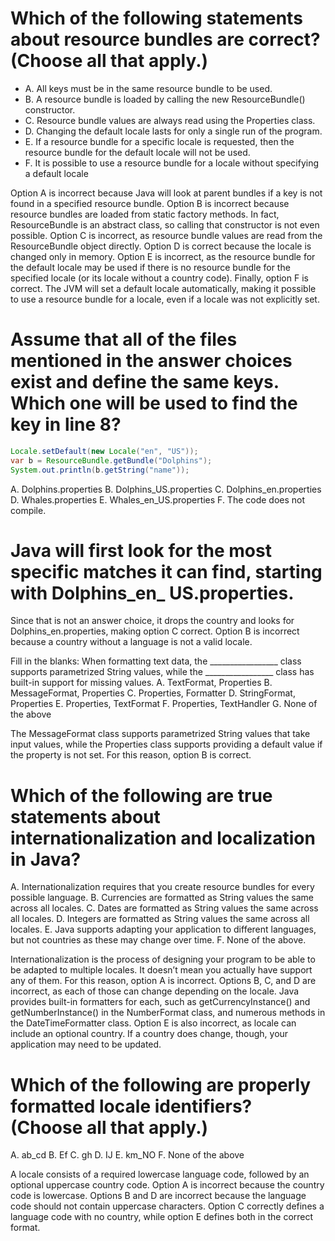 # Which of the following statements about resource bundles are correct? (Choose all that apply.)
* A. All keys must be in the same resource bundle to be used.
* B. A resource bundle is loaded by calling the new ResourceBundle() constructor.
* C. Resource bundle values are always read using the Properties class.
* D. Changing the default locale lasts for only a single run of the program.
* E. If a resource bundle for a specific locale is requested, then the resource bundle for the default locale will not be used.
* F. It is possible to use a resource bundle for a locale without specifying a default locale

Option A is incorrect because Java will look at parent bundles if a key is not found in a specified resource bundle.
Option B is incorrect because resource bundles are loaded from static factory methods.
In fact, ResourceBundle is an abstract class, so calling that constructor is not even possible.
Option C is incorrect, as resource bundle values are read from the ResourceBundle object directly.
Option D is correct because the locale is changed only in memory.
Option E is incorrect, as the resource bundle for the default locale may be used if there is no resource bundle for the specified locale (or its locale without a country code).
Finally, option F is correct. The JVM will set a default locale automatically, making it possible to use a resource bundle for a locale, even if a locale was not explicitly set.

# Assume that all of the files mentioned in the answer choices exist and define the same keys. Which one will be used to find the key in line 8?
```java
Locale.setDefault(new Locale("en", "US"));
var b = ResourceBundle.getBundle("Dolphins");
System.out.println(b.getString("name"));
```
A. Dolphins.properties
B. Dolphins_US.properties
C. Dolphins_en.properties
D. Whales.properties
E. Whales_en_US.properties
F. The code does not compile.

# Java will first look for the most specific matches it can find, starting with Dolphins_en_ US.properties.
Since that is not an answer choice, it drops the country and looks for Dolphins_en.properties, making option C correct.
Option B is incorrect because a country without a language is not a valid locale.

Fill in the blanks: When formatting text data, the _________________ class supports parametrized String values, while the _________________ class has built-in support for missing values.
A. TextFormat, Properties
B. MessageFormat, Properties
C. Properties, Formatter
D. StringFormat, Properties
E. Properties, TextFormat
F. Properties, TextHandler
G. None of the above

The MessageFormat class supports parametrized String values that take input values, while the Properties class supports providing a default value if the property is not set.
For this reason, option B is correct.

# Which of the following are true statements about internationalization and localization in Java?
A. Internationalization requires that you create resource bundles for every possible language.
B. Currencies are formatted as String values the same across all locales.
C. Dates are formatted as String values the same across all locales.
D. Integers are formatted as String values the same across all locales.
E. Java supports adapting your application to different languages, but not countries as these may change over time.
F. None of the above.

Internationalization is the process of designing your program to be able to be adapted to multiple locales.
It doesn’t mean you actually have support any of them. For this reason, option A is incorrect.
Options B, C, and D are incorrect, as each of those can change depending on the locale.
Java provides built-in formatters for each, such as getCurrencyInstance() and getNumberInstance() in the NumberFormat class, and numerous methods in the DateTimeFormatter class.
Option E is also incorrect, as locale can include an optional country. If a country does change, though, your application may need to be updated.

# Which of the following are properly formatted locale identifiers? (Choose all that apply.)
A. ab_cd
B. Ef
C. gh
D. IJ
E. km_NO
F. None of the above

A locale consists of a required lowercase language code, followed by an optional uppercase country code.
Option A is incorrect because the country code is lowercase. Options B and D are incorrect because the language code should not contain uppercase characters.
Option C correctly defines a language code with no country, while option E defines both in the correct format.


